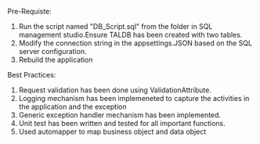 Pre-Requiste:
1. Run the script named "DB_Script.sql" from the folder in SQL management studio.Ensure TALDB has been created with two tables.
2. Modify the connection string in the appsettings.JSON based on the SQL server configuration.
3. Rebuild the application

Best Practices:
1. Request validation has been done using ValidationAttribute.
2. Logging mechanism has been implemeneted to capture the activities in the application and the exception
3. Generic exception handler mechanism has been implemented.
4. Unit test has been written and tested for all important functions.
5. Used automapper to map business object and data object


